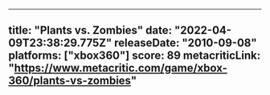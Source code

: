 
---
title: "Plants vs. Zombies"
date: "2022-04-09T23:38:29.775Z"
releaseDate: "2010-09-08"
platforms: ["xbox360"]
score: 89
metacriticLink: "https://www.metacritic.com/game/xbox-360/plants-vs-zombies"
---
